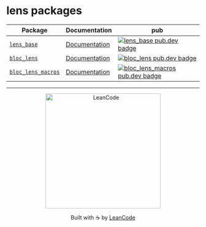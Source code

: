 # lens packages

| Package                                     | Documentation                                   | pub                                                                                              |
|---------------------------------------------|-------------------------------------------------|--------------------------------------------------------------------------------------------------|
| [`lens_base`][lens_base-link]               | [Documentation][lens_base-documentation]        | [![lens_base pub.dev badge][lens_base-pub-badge]][lens_base-pub-badge-link]                      |
| [`bloc_lens`][bloc_lens-link]               | [Documentation][bloc_lens-documentation]        | [![bloc_lens pub.dev badge][bloc_lens-pub-badge]][bloc_lens-pub-badge-link]                      |
| [`bloc_lens_macros`][bloc_lens_macros-link] | [Documentation][bloc_lens_macros-documentation] | [![bloc_lens_macros pub.dev badge][bloc_lens_macros-pub-badge]][bloc_lens_macros-pub-badge-link] |

---

<p align="center">
   <a href="https://leancode.co/?utm_source=readme&utm_medium=bloc_lens_package">
      <img alt="LeanCode" src="https://leancodepublic.blob.core.windows.net/public/wide.png" width="300"/>
   </a>
   <p align="center">
   Built with ☕️ by <a href="https://leancode.co/?utm_source=readme&utm_medium=bloc_lens_package">LeanCode</a>
   </p>
</p>

[lens_base-link]: https://github.com/leancodepl/bloc_lens/tree/main/packages/lens_base
[bloc_lens-link]: https://github.com/leancodepl/bloc_lens/tree/main/packages/bloc_lens
[bloc_lens_macros-link]: https://github.com/leancodepl/bloc_lens/tree/main/packages/bloc_lens_macros

[lens_base-documentation]: https://pub.dev/documentation/lens_base/latest/
[bloc_lens-documentation]: https://pub.dev/documentation/bloc_lens/latest/
[bloc_lens_macros-documentation]: https://pub.dev/documentation/bloc_lens_macros/latest/

[lens_base-pub-badge]: https://img.shields.io/pub/v/lens_base
[bloc_lens-pub-badge]: https://img.shields.io/pub/v/bloc_lens
[bloc_lens_macros-pub-badge]: https://img.shields.io/pub/v/bloc_lens_macros

[lens_base-pub-badge-link]: https://pub.dev/packages/lens_base
[bloc_lens-pub-badge-link]: https://pub.dev/packages/bloc_lens
[bloc_lens_macros-pub-badge-link]: https://pub.dev/packages/bloc_lens_macros

